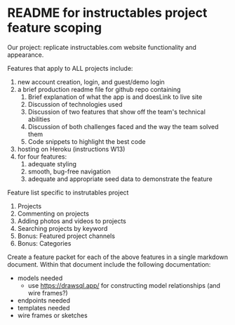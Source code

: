 # README for instructables project feature scoping

Our project: replicate instructables.com website functionality and appearance.

Features that apply to ALL projects include:

1. new account creation, login, and guest/demo login
2. a brief production readme file for github repo containing
   1. Brief explanation of what the app is and doesLink to live site
   2. Discussion of technologies used
   3. Discussion of two features that show off the team's technical abilities
   4. Discussion of both challenges faced and the way the team solved them
   5. Code snippets to highlight the best code
3. hosting on Heroku (instructions W13)
4. for four features:
   1. adequate styling
   2. smooth, bug-free navigation
   3. adequate and appropriate seed data to demonstrate the feature

Feature list specific to instrutables project

1. Projects
2. Commenting on projects
3. Adding photos and videos to projects
4. Searching projects by keyword
5. Bonus: Featured project channels
6. Bonus: Categories

Create a feature packet for each of the above features in a single markdown document. Within that document include the following documentation:

* models needed
  * use https://drawsql.app/ for constructing model relationships (and wire frames?)
* endpoints needed
* templates needed
* wire frames or sketches
